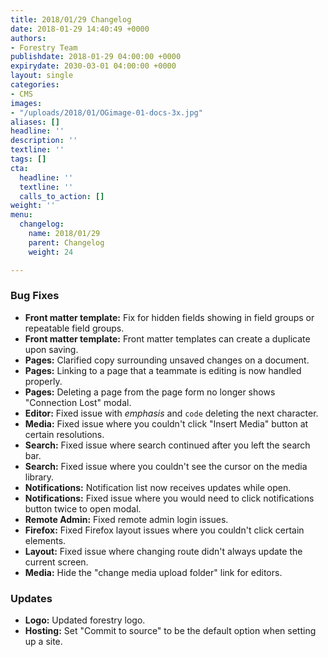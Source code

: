 ```yaml
---
title: 2018/01/29 Changelog
date: 2018-01-29 14:40:49 +0000
authors:
- Forestry Team
publishdate: 2018-01-29 04:00:00 +0000
expirydate: 2030-03-01 04:00:00 +0000
layout: single
categories:
- CMS
images:
- "/uploads/2018/01/OGimage-01-docs-3x.jpg"
aliases: []
headline: ''
description: ''
textline: ''
tags: []
cta:
  headline: ''
  textline: ''
  calls_to_action: []
weight: ''
menu:
  changelog:
    name: 2018/01/29
    parent: Changelog
    weight: 24

---
```

### Bug Fixes

* **Front matter template:** Fix for hidden fields showing in field groups or repeatable field groups.
* **Front matter template:** Front matter templates can create a duplicate upon saving.
* **Pages:** Clarified copy surrounding unsaved changes on a document.
* **Pages:** Linking to a page that a teammate is editing is now handled properly.
* **Pages:** Deleting a page from the page form no longer shows "Connection Lost" modal.
* **Editor:** Fixed issue with _emphasis_ and `code` deleting the next character.
* **Media:** Fixed issue where you couldn't click "Insert Media" button at certain resolutions.
* **Search:** Fixed issue where search continued after you left the search bar.
* **Search:** Fixed issue where you couldn't see the cursor on the media library.
* **Notifications:** Notification list now receives updates while open.
* **Notifications:** Fixed issue where you would need to click notifications button twice to open modal.
* **Remote Admin:** Fixed remote admin login issues.
* **Firefox:** Fixed Firefox layout issues where you couldn't click certain elements.
* **Layout:** Fixed issue where changing route didn't always update the current screen.
* **Media:** Hide the "change media upload folder" link for editors.

### Updates

* **Logo:** Updated forestry logo.
* **Hosting:** Set "Commit to source" to be the default option when setting up a site.